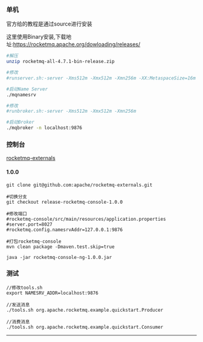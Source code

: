 ### 单机

官方给的教程是通过source进行安装

这里使用Binary安装,下载地址:https://rocketmq.apache.org/dowloading/releases/

```sh
#解压
unzip rocketmq-all-4.7.1-bin-release.zip

#修改
#runserver.sh:-server -Xms512m -Xmx512m -Xmn256m -XX:MetaspaceSize=16m -XX:MaxMetaspaceSize=80m(每一项除以4)

#启动Name Server
./mqnamesrv

#修改
#runbroker.sh:-server -Xms512m -Xmx512m -Xmn256m

#启动Broker
./mqbroker -n localhost:9876
```

### 控制台

[rocketmq-externals](https://github.com/apache/rocketmq-externals)

#### 1.0.0

```shell
git clone git@github.com:apache/rocketmq-externals.git

#切换分支
git checkout release-rocketmq-console-1.0.0

#修改端口
#rocketmq-console/src/main/resources/application.properties
#server.port=8027
#rocketmq.config.namesrvAddr=127.0.0.1:9876

#打包rocketmq-console
mvn clean package -Dmaven.test.skip=true

java -jar rocketmq-console-ng-1.0.0.jar
```



### 测试

    //修改tools.sh
    export NAMESRV_ADDR=localhost:9876
    
    //发送消息
    ./tools.sh org.apache.rocketmq.example.quickstart.Producer
    
    //消费消息
    ./tools.sh org.apache.rocketmq.example.quickstart.Consumer

---
